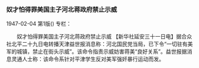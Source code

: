 ### 奴才怕得罪美国主子河北蒋政府禁止示威

1947-02-04
第1版()
专栏：

　　奴才怕得罪美国主子河北蒋政府禁止示威
    【新华社延安三十一日电】据合众社北平二十九日电转播天津益世报消息称：河北国民党当局，已下令“一切驻有美军的城镇，禁止在街头示威”。该命令指责示威妨害蒋美“良好关系”。益世报据消息灵通人士称：该命令系针对平津学生反对美军强奸暴行运动而发。
